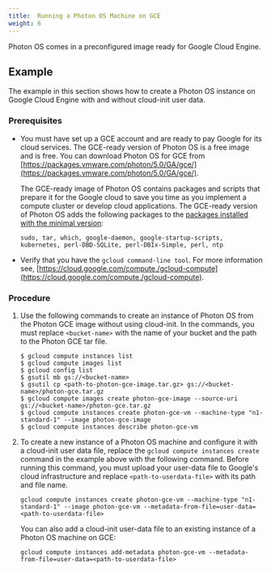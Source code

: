 ```yaml
---
title:  Running a Photon OS Machine on GCE
weight: 6
---
```


Photon OS comes in a preconfigured image ready for Google Cloud Engine. 

## Example 

The example in this section shows how to create a Photon OS instance on Google Cloud Engine with and without cloud-init user data.

### Prerequisites 

- You must have set up a GCE account and are ready to pay Google for its cloud services. The GCE-ready version of Photon OS is a free image and is free. You can download Photon OS for GCE from [https://packages.vmware.com/photon/5.0/GA/gce/](https://packages.vmware.com/photon/5.0/GA/gce/).

    The GCE-ready image of Photon OS contains packages and scripts that prepare it for the Google cloud to save you time as you implement a compute cluster or develop cloud applications. The GCE-ready version of Photon OS adds the following packages to the [packages installed with the minimal version](https://github.com/vmware/photon/blob/master/common/data/packages_minimal.json): 
	
    ```
    sudo, tar, which, google-daemon, google-startup-scripts, kubernetes, perl-DBD-SQLite, perl-DBIx-Simple, perl, ntp
    ```

- Verify that you have the `gcloud command-line tool`. 
    For more information see,  [https://cloud.google.com/compute./gcloud-compute](https://cloud.google.com/compute./gcloud-compute).

### Procedure 

1. Use the following commands to create an instance of Photon OS from the Photon GCE image without using cloud-init. In the commands, you must replace `<bucket-name>` with the name of your bucket and the path to the Photon GCE tar file. 
	
    ```console
    $ gcloud compute instances list
    $ gcloud compute images list
    $ gcloud config list
    $ gsutil mb gs://<bucket-name>
    $ gsutil cp <path-to-photon-gce-image.tar.gz> gs://<bucket-name>/photon-gce.tar.gz
    $ gcloud compute images create photon-gce-image --source-uri gs://<bucket-name>/photon-gce.tar.gz 
    $ gcloud compute instances create photon-gce-vm --machine-type "n1-standard-1" --image photon-gce-image
    $ gcloud compute instances describe photon-gce-vm
    ```
	 
1. To create a new instance of a Photon OS machine and configure it with a cloud-init user data file, replace the `gcloud compute instances create` command in the example above with the following command. Before running this command, you must upload your user-data file to Google's cloud infrastructure and replace `<path-to-userdata-file>` with its path and file name. 

    ```console
    gcloud compute instances create photon-gce-vm --machine-type "n1-standard-1" --image photon-gce-vm --metadata-from-file=user-data=<path-to-userdata-file>
    ```
     
    You can also add a cloud-init user-data file to an existing instance of a Photon OS machine on GCE: 
	
    ```console
    gcloud compute instances add-metadata photon-gce-vm --metadata-from-file=user-data=<path-to-userdata-file>
    ``` 
